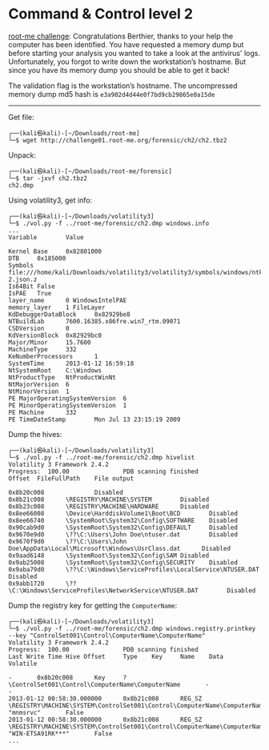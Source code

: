 # Command & Control level 2

[root-me challenge](https://www.root-me.org/en/Challenges/Forensic/Command-Control-level-2): Congratulations Berthier, thanks to your help the computer has been identified. You have requested a memory dump but before starting your analysis you wanted to take a look at the antivirus' logs. Unfortunately, you forgot to write down the workstation’s hostname. But since you have its memory dump you should be able to get it back!

The validation flag is the workstation’s hostname. The uncompressed memory dump md5 hash is `e3a902d4d44e0f7bd9cb29865e0a15de`

----

Get file:

```text
┌──(kali㉿kali)-[~/Downloads/root-me]
└─$ wget http://challenge01.root-me.org/forensic/ch2/ch2.tbz2
```

Unpack:

```text
┌──(kali㉿kali)-[~/Downloads/root-me/forensic]
└─$ tar -jxvf ch2.tbz2
ch2.dmp

```

Using volatility3, get info:

```text
┌──(kali㉿kali)-[~/Downloads/volatility3]
└─$ ./vol.py -f ../root-me/forensic/ch2.dmp windows.info
...
Variable        Value

Kernel Base     0x82801000
DTB     0x185000
Symbols file:///home/kali/Downloads/volatility3/volatility3/symbols/windows/ntkrpamp.pdb/5B308B4ED6464159B87117C711E7340C-2.json.z
Is64Bit False
IsPAE   True
layer_name      0 WindowsIntelPAE
memory_layer    1 FileLayer
KdDebuggerDataBlock     0x82929be8
NTBuildLab      7600.16385.x86fre.win7_rtm.09071
CSDVersion      0
KdVersionBlock  0x82929bc0
Major/Minor     15.7600
MachineType     332
KeNumberProcessors      1
SystemTime      2013-01-12 16:59:18
NtSystemRoot    C:\Windows
NtProductType   NtProductWinNt
NtMajorVersion  6
NtMinorVersion  1
PE MajorOperatingSystemVersion  6
PE MinorOperatingSystemVersion  1
PE Machine      332
PE TimeDateStamp        Mon Jul 13 23:15:19 2009
```

Dump the hives:

```text
┌──(kali㉿kali)-[~/Downloads/volatility3]
└─$ ./vol.py -f ../root-me/forensic/ch2.dmp hivelist        
Volatility 3 Framework 2.4.2
Progress:  100.00               PDB scanning finished                        
Offset  FileFullPath    File output

0x8b20c008              Disabled
0x8b21c008      \REGISTRY\MACHINE\SYSTEM        Disabled
0x8b23c008      \REGISTRY\MACHINE\HARDWARE      Disabled
0x8ee66008      \Device\HarddiskVolume1\Boot\BCD        Disabled
0x8ee66740      \SystemRoot\System32\Config\SOFTWARE    Disabled
0x90cab9d0      \SystemRoot\System32\Config\DEFAULT     Disabled
0x9670e9d0      \??\C:\Users\John Doe\ntuser.dat        Disabled
0x9670f9d0      \??\C:\Users\John Doe\AppData\Local\Microsoft\Windows\UsrClass.dat      Disabled
0x9aad6148      \SystemRoot\System32\Config\SAM Disabled
0x9ab25008      \SystemRoot\System32\Config\SECURITY    Disabled
0x9aba79d0      \??\C:\Windows\ServiceProfiles\LocalService\NTUSER.DAT  Disabled
0x9abb1720      \??\C:\Windows\ServiceProfiles\NetworkService\NTUSER.DAT        Disabled
```

Dump the registry key for getting the `ComputerName`:

```text
┌──(kali㉿kali)-[~/Downloads/volatility3]
└─$ ./vol.py -f ../root-me/forensic/ch2.dmp windows.registry.printkey --key "ControlSet001\Control\ComputerName\ComputerName"          
Volatility 3 Framework 2.4.2
Progress:  100.00               PDB scanning finished                        
Last Write Time Hive Offset     Type    Key     Name    Data    Volatile

-       0x8b20c008      Key     ?\ControlSet001\Control\ComputerName\ComputerName       -               -
2013-01-12 00:58:30.000000      0x8b21c008      REG_SZ  \REGISTRY\MACHINE\SYSTEM\ControlSet001\Control\ComputerName\ComputerName(Default)        "mnmsrvc"       False
2013-01-12 00:58:30.000000      0x8b21c008      REG_SZ  \REGISTRY\MACHINE\SYSTEM\ControlSet001\Control\ComputerName\ComputerNameComputerName     "WIN-ETSA91RK***"       False
...
```
